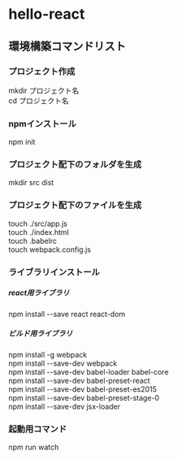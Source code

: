 # hello-react

## 環境構築コマンドリスト

### プロジェクト作成
mkdir プロジェクト名  
cd プロジェクト名  

### npmインストール
npm init  

### プロジェクト配下のフォルダを生成
mkdir src dist  

### プロジェクト配下のファイルを生成
touch ./src/app.js  
touch ./index.html  
touch .babelrc  
touch webpack.config.js

### ライブラリインストール
##### react用ライブラリ
npm install --save react react-dom  

##### ビルド用ライブラリ
npm install -g webpack  
npm install --save-dev webpack  
npm install --save-dev babel-loader babel-core  
npm install --save-dev babel-preset-react  
npm install --save-dev babel-preset-es2015  
npm install --save-dev babel-preset-stage-0  
npm install --save-dev jsx-loader  

### 起動用コマンド
npm run watch  
